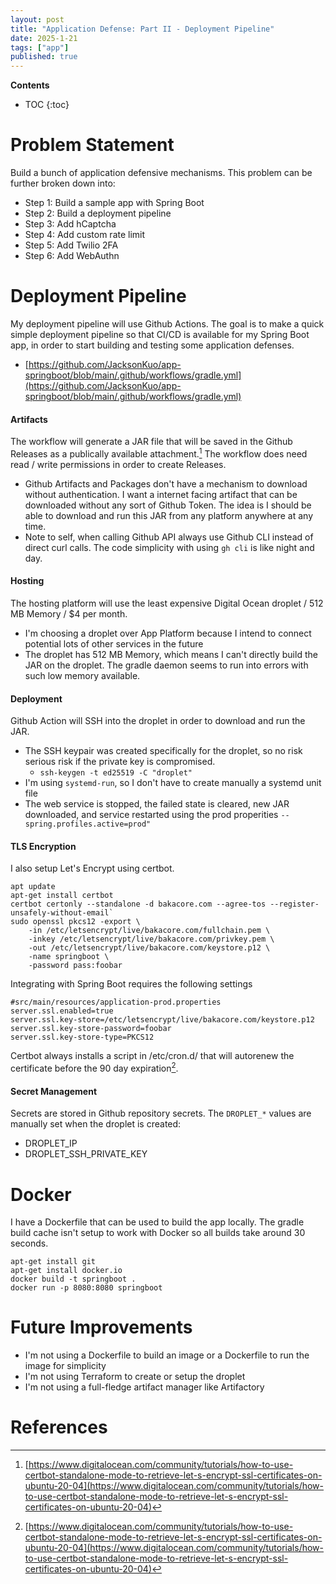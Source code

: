 ```yaml
---
layout: post
title: "Application Defense: Part II - Deployment Pipeline"
date: 2025-1-21
tags: ["app"]
published: true
---
```


**Contents**
* TOC
{:toc}

# Problem Statement

Build a bunch of application defensive mechanisms. This problem can be further broken down into:

* Step 1: Build a sample app with Spring Boot
* Step 2: Build a deployment pipeline
* Step 3: Add hCaptcha
* Step 4: Add custom rate limit
* Step 5: Add Twilio 2FA
* Step 6: Add WebAuthn

# Deployment Pipeline

My deployment pipeline will use Github Actions. The goal is to make a quick simple deployment pipeline so that CI/CD is available for my Spring Boot app, in order to start building and testing some application defenses.

* [https://github.com/JacksonKuo/app-springboot/blob/main/.github/workflows/gradle.yml](https://github.com/JacksonKuo/app-springboot/blob/main/.github/workflows/gradle.yml)

#### Artifacts

The workflow will generate a JAR file that will be saved in the Github Releases as a publically available attachment.[^1] The workflow does need read / write permissions in order to create Releases. 

* Github Artifacts and Packages don't have a mechanism to download without authentication. I want a internet facing artifact that can be downloaded without any sort of Github Token. The idea is I should be able to download and run this JAR from any platform anywhere at any time.
* Note to self, when calling Github API always use Github CLI instead of direct curl calls. The code simplicity with using `gh cli` is like night and day.

#### Hosting

The hosting platform will use the least expensive Digital Ocean droplet / 512 MB Memory / $4 per month. 

* I'm choosing a droplet over App Platform because I intend to connect potential lots of other services in the future
* The droplet has 512 MB Memory, which means I can't directly build the JAR on the droplet. The gradle daemon seems to run into errors with such low memory available. 

#### Deployment

Github Action will SSH into the droplet in order to download and run the JAR. 

* The SSH keypair was created specifically for the droplet, so no risk serious risk if the private key is compromised.
    * `ssh-keygen -t ed25519 -C "droplet"`
* I'm using `systemd-run`, so I don't have to create manually a systemd unit file
* The web service is stopped, the failed state is cleared, new JAR downloaded, and service restarted using the prod properities `--spring.profiles.active=prod"`

#### TLS Encryption

I also setup Let's Encrypt using certbot.

```
apt update
apt-get install certbot
certbot certonly --standalone -d bakacore.com --agree-tos --register-unsafely-without-email`
sudo openssl pkcs12 -export \
    -in /etc/letsencrypt/live/bakacore.com/fullchain.pem \
    -inkey /etc/letsencrypt/live/bakacore.com/privkey.pem \
    -out /etc/letsencrypt/live/bakacore.com/keystore.p12 \
    -name springboot \
    -password pass:foobar
```

Integrating with Spring Boot requires the following settings

```properties
#src/main/resources/application-prod.properties
server.ssl.enabled=true
server.ssl.key-store=/etc/letsencrypt/live/bakacore.com/keystore.p12
server.ssl.key-store-password=foobar
server.ssl.key-store-type=PKCS12
```

Certbot always installs a script in /etc/cron.d/ that will autorenew the certificate before the 90 day expiration[^1].

#### Secret Management

Secrets are stored in Github repository secrets. The `DROPLET_*` values are manually set when the droplet is created:

* DROPLET_IP
* DROPLET_SSH_PRIVATE_KEY

# Docker

I have a Dockerfile that can be used to build the app locally. The gradle build cache isn't setup to work with Docker so all builds take around 30 seconds. 

```
apt-get install git
apt-get install docker.io
docker build -t springboot .
docker run -p 8080:8080 springboot
```

# Future Improvements

* I'm not using a Dockerfile to build an image or a Dockerfile to run the image for simplicity
* I'm not using Terraform to create or setup the droplet
* I'm not using a full-fledge artifact manager like Artifactory

# References

[^1]: [https://www.digitalocean.com/community/tutorials/how-to-use-certbot-standalone-mode-to-retrieve-let-s-encrypt-ssl-certificates-on-ubuntu-20-04](https://www.digitalocean.com/community/tutorials/how-to-use-certbot-standalone-mode-to-retrieve-let-s-encrypt-ssl-certificates-on-ubuntu-20-04)

[^1]: []()